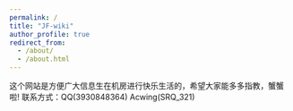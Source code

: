 ```yaml
---
permalink: /
title: "JF-wiki"
author_profile: true
redirect_from: 
  - /about/
  - /about.html
---
```


这个网站是方便广大信息生在机房进行快乐生活的，希望大家能多多指教，蟹蟹啦!  联系方式：QQ(3930848364)  Acwing(SRQ_321)
